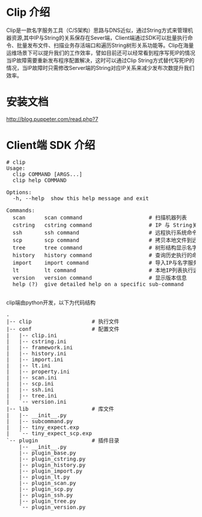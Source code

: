 # Clip 介绍
Clip是一款名字服务工具（C/S架构）思路与DNS近似，通过String方式来管理机器资源,其中IP与String的关系保存在Sever端，Client端通过SDK可以批量执行命令、批量发布文件、扫描业务存活端口和遍历String树形关系功能等。Clip在海量运维场景下可以提升我们的工作效率，譬如目前还可以经常看到程序写死IP的情况当IP故障需要重新发布程序配置解决，这时可以通过Clip String方式替代写死IP的情况，当IP故障时只需修改Server端的String对应IP关系来减少发布次数提升我们效率。

# 安装文档
 http://blog.puppeter.com/read.php?7

# Client端 SDK 介绍
<pre>
# clip 
Usage: 
  clip COMMAND [ARGS...]
  clip help COMMAND

Options:
  -h, --help  show this help message and exit

Commands:
  scan      scan command                     # 扫描机器列表
  cstring   cstring command                  # IP 与 String关系转换
  ssh       ssh command                      # 远程执行系统命令
  scp       scp command                      # 拷贝本地文件到远程 && 拷贝远程文件到本地
  tree      tree command                     # 树形结构显示名字服务列表
  history   history command                  # 查询历史执行的命令
  import    import command                   # 导入IP与名字服务对应关系
  lt        lt command                       # 本地IP列表执行远程命令 && 考本文件到远程
  version   version command                  # 显示版本信息
  help (?)  give detailed help on a specific sub-command
  </pre>

clip端由python开发，以下为代码结构
<pre>
.
|-- clip                   # 执行文件
|-- conf                   # 配置文件
|   |-- clip.ini  
|   |-- cstring.ini
|   |-- framework.ini
|   |-- history.ini
|   |-- import.ini
|   |-- lt.ini
|   |-- property.ini
|   |-- scan.ini
|   |-- scp.ini
|   |-- ssh.ini
|   |-- tree.ini
|   `-- version.ini
|-- lib                    # 库文件
|   |-- __init__.py
|   |-- subcommand.py
|   |-- tiny_expect.exp
|   `-- tiny_expect_scp.exp
`-- plugin                 # 插件目录
    |-- __init__.py
    |-- plugin_base.py
    |-- plugin_cstring.py
    |-- plugin_history.py
    |-- plugin_import.py
    |-- plugin_lt.py
    |-- plugin_scan.py
    |-- plugin_scp.py
    |-- plugin_ssh.py
    |-- plugin_tree.py
    `-- plugin_version.py
    </pre>

